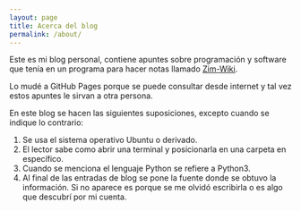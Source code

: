 ```yaml
---
layout: page
title: Acerca del blog
permalink: /about/
---
```


Este es mi blog personal, contiene apuntes sobre programación y software que tenía en un programa para hacer notas llamado [Zim-Wiki](http://zim-wiki.org/).

Lo mudé a GitHub Pages porque se puede consultar desde internet y tal vez estos apuntes le sirvan a otra persona.

En este blog se hacen las siguientes suposiciones, excepto cuando se indique lo contrario:

1. Se usa el sistema operativo Ubuntu o derivado.
2. El lector sabe como abrir una terminal y posicionarla en una carpeta en específico.
3. Cuando se menciona el lenguaje Python se refiere a Python3.
4. Al final de las entradas de blog se pone la fuente donde se obtuvo la información. Si no aparece es porque se me olvidó escribirla o es algo que descubrí por mi cuenta.